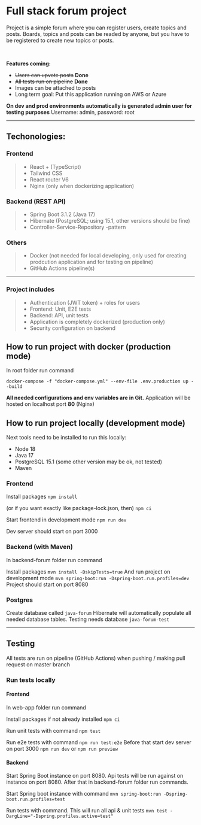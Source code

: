 <h1>Full stack forum project</h1>

<p>Project is a simple forum where you can register users, create topics and posts.
Boards, topics and posts can be readed by anyone, but you have to be registered to create new topics or posts.</p>
<br>

**Features coming:**

- ~~Users can upvote posts~~ **Done**
- ~~All tests run on pipeline~~ **Done**
- Images can be attached to posts
- Long term goal: Put this application running on AWS or Azure

**On dev and prod environments automatically is generated admin user for testing purposes**
Username: admin, password: root

---

<h2>Techonologies:</h2>

<h3>Frontend</h3>

> - React + (TypeScript)
> - Tailwind CSS
> - React router V6
> - Nginx (only when dockerizing application)

<h3>Backend (REST API)</h3>

> - Spring Boot 3.1.2 (Java 17)
> - Hibernate (PostgreSQL; using 15.1, other versions should be fine)
> - Controller-Service-Repository -pattern

<h3>Others</h3>

> - Docker (not needed for local developing, only used for creating prodcution application and for testing on pipeline)
> - GitHub Actions pipeline(s)

---

<h3> Project includes</h3>

> - Authentication (JWT token) + roles for users
> - Frontend: Unit, E2E tests
> - Backend: API, unit tests
> - Application is completely dockerized (production only)
> - Security configuration on backend

<h2>How to run project with docker (production mode)</h2>
In root folder run command

`docker-compose -f "docker-compose.yml" --env-file .env.production up --build`

**All needed configurations and env variables are in Git.**
Application will be hosted on localhost port **80** (Nginx)

<h2>How to run project locally (development mode)</h2>
<p>Next tools need to be installed to run this locally:</p>

- Node 18
- Java 17
- PostgreSQL 15.1 (some other version may be ok, not tested)
- Maven

<h3>Frontend</h3>

Install packages
`npm install`

(or if you want exactly like package-lock.json, then)
`npm ci`

Start frontend in development mode
`npm run dev`

Dev server should start on port 3000

<h3>Backend (with Maven)</h3>
<p>In backend-forum folder run command</p>

Install packages
`mvn install -DskipTests=true`
And run project on development mode
`mvn spring-boot:run -Dspring-boot.run.profiles=dev`
Project should start on port 8080

<h3>Postgres</h3>

Create database called `java-forum` Hibernate will automatically populate all needed database tables. Testing needs database `java-forum-test`

---

<h2>Testing</h2>

<p>All tests are run on pipeline (GitHub Actions) when pushing / making pull request on master branch</p>

<h3>Run tests locally</h3>

<h4>Frontend</h4>
<p>In web-app folder run command</p>

Install packages if not already installed
`npm ci`

Run unit tests with command
`npm test`

Run e2e tests with command `npm run test:e2e` Before that start dev server on port 3000
`npm run dev` or `npm run preview`

<h4>Backend</h4>
<p>Start Spring Boot instance on port 8080.  Api tests will be run against on instance on port 8080. After that in backend-forum folder run commands.</p>

Start Spring boot instance with command
`mvn spring-boot:run -Dspring-boot.run.profiles=test`

Run tests with command. This will run all api & unit tests
`mvn test -DargLine="-Dspring.profiles.active=test"`
